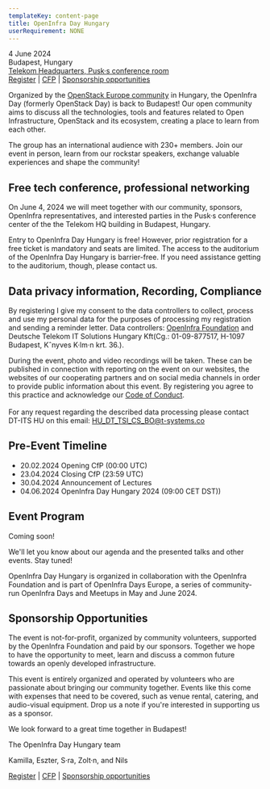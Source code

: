 ```yaml
---
templateKey: content-page
title: OpenInfra Day Hungary
userRequirement: NONE
---
```

4 June 2024\
Budapest, Hungary[](https://wing.hu/en/project/telekom-hq)\
[Telekom Headquarters, Pusk·s conference room](https://wing.hu/en/project/telekom-hq)\
[Register](https://oideurope2024.openinfra.dev/#registration=1) |
[CFP](https://forms.gle/5uhidFatr2sLp6qNA) |
[Sponsorship opportunities](mailto:HU_DT_TSI_CS_BO@t-systems.com)

Organized by the [OpenStack Europe
community](https://www.meetup.com/openstack-europe/) in Hungary, the
OpenInfra Day (formerly OpenStack Day) is back to Budapest! Our open
community aims to discuss all the technologies, tools and features
related to Open Infrastructure, OpenStack and its ecosystem, creating
a place to learn from each other.

The group has an international audience with 230+ members. Join our event in person, learn from our rockstar speakers, exchange valuable experiences and
shape the community!

## Free tech conference, professional networking

On June 4, 2024 we will meet together with our community, sponsors,
OpenInfra representatives, and interested parties in the Pusk·s
conference center of the the Telekom HQ building in Budapest, Hungary.

Entry to OpenInfra Day Hungary is free! However, prior registration
for a free ticket is mandatory and seats are limited. The access to the
auditorium of the OpenInfra Day Hungary is barrier-free. If you need
assistance getting to the auditorium, though, please contact us.

## Data privacy information, Recording, Compliance

By registering I give my consent to the data controllers to collect, process and use my personal data for the purposes of processing my registration and sending a reminder letter.
Data controllers: [OpenInfra Foundation](https://openinfra.dev/privacy-policy) and Deutsche Telekom IT Solutions Hungary Kft(Cg.: 01-09-877517, H-1097 Budapest, Kˆnyves K·lm·n krt. 36.).

During the event, photo and video recordings will be
taken. These can be published in connection with reporting on the
event on our websites, the websites of our cooperating partners and on
social media channels in order to provide
public information about this event. By registering you
agree to this practice and acknowledge our [Code of
Conduct](https://openinfra.dev/legal/code-of-conduct).\
\
For any request regarding the described data processing please contact DT-ITS HU on this email: [HU_DT_TSI_CS_BO@t-systems.co](mailto:HU_DT_TSI_CS_BO@t-systems.com)

## Pre-Event Timeline

* 20.02.2024 Opening CfP (00:00 UTC)
* 23.04.2024 Closing CfP (23:59 UTC)
* 30.04.2024 Announcement of Lectures
* 04.06.2024 OpenInfra Day Hungary 2024 (09:00 CET DST))

## Event Program

Coming soon!

We'll let you know about our agenda and the presented talks and other
events. Stay tuned!

OpenInfra Day Hungary is organized in collaboration with the OpenInfra
Foundation and is part of OpenInfra Days Europe, a series of
community-run OpenInfra Days and Meetups in May and June 2024.

## Sponsorship Opportunities

The event is not-for-profit, organized by community volunteers,
supported by the OpenInfra Foundation and paid by our
sponsors. Together we hope to have the opportunity to meet, learn and
discuss a common future towards an openly developed infrastructure.

This event is entirely organized and operated by volunteers who are
passionate about bringing our community together. Events like this
come with expenses that need to be covered, such as venue rental,
catering, and audio-visual equipment. Drop us a note if you're
interested in supporting us as a sponsor.

We look forward to a great time together in Budapest!

The OpenInfra Day Hungary team

Kamilla, Eszter, S·ra, Zolt·n, and Nils 

[Register](https://oideurope2024.openinfra.dev/#registration=1) |
[CFP](https://forms.gle/LnF8BRnCdiJQmwrn6) |
[Sponsorship opportunities](mailto:HU_DT_TSI_CS_BO@t-systems.com)